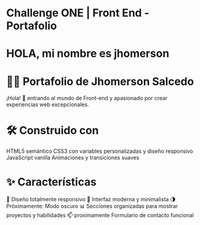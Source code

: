 # Challenge ONE | Front End -  Portafolio

# HOLA, mi nombre es jhomerson

# 👨‍💻 Portafolio de Jhomerson Salcedo
¡Hola! 👋 entrando al mundo de  Front-end y apasionado por crear experiencias web excepcionales.

# 🛠️ Construido con

HTML5 semántico
CSS3 con variables personalizadas y diseño responsivo
JavaScript vanilla
Animaciones y transiciones suaves


# ✨ Características

📱 Diseño totalmente responsivo
🎨 Interfaz moderna y minimalista
🌗 Próximamente: Modo oscuro
📊 Secciones organizadas para mostrar proyectos y habilidades
📫 proximamente Formulario de contacto funcional
